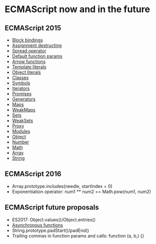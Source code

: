 # ECMAScript now and in the future


## ECMAScript 2015
* [Block bindings](./slides/01-block-bindings.md)
* [Assignment destructing](./slides/02-assignment-destructing.md)
* [Spread operator](./slides/03-spread-operator.md)
* [Default function params](./slides/04-default-function-params.md)
* [Arrow functions](./slides/05-assignment-destructing.md)
* [Template literals](./slides/06-template-literals.md)
* [Object literals](./slides/07-object-literals.md)
* [Classes](./slides/09-classes.md)
* [Symbols](./slides/10-Symbol.md)
* [Iterators](./slides/11-Iterators.md)
* [Promises](./slides/12-Promises.md)
* [Generators](./slides/13-Generators.md)
* [Maps](./slides/14-Maps.md)
* [WeakMaps](./slides/15-WeakMaps.md)
* [Sets](./slides/16-Set.md)
* [WeakSets](./slides/17-WeakSet.md)
* [Proxy](./slides/18-Proxy.md)
* [Modules](./slides/19-modules.md)
* [Object](./slides/08-Object.md)
* [Number](./slides/20-Number.md)
* [Math](./slides/21-Math.md)
* [Array](./slides/22-Array.md)
* [String](./slides/23-String.md)


## ECMAScript 2016
* Array.prototype.includes(needle, startIndex = 0)
* Exponentiation operator: num1 ** num2 == Math.pow(num1, num2)


## ECMAScript future proposals
* ES2017: Object.values()/Object.entries()
* [Asynchronous functions](./slides/24-Async-functions.md)
* String.prototype.padStart()/padEnd()
* Trailing commas in function params and calls: function (a, b,) {}